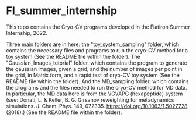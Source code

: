 # FI_summer_internship

This repo contains the Cryo-CV programs developed in the Flatiron Summer Internship, 2022.

Three main folders are in here: the "toy_system_sampling" folder, which contains the necessary files and programs to run the cryo-CV method for a toy system (See the README file within the folder). The "Gaussian_Images_tutorial" folder, which contains the program to generate the gaussian images, given a grid, and the number of images per point in the grid, in Matrix form, and a rapid test of cryo-CV toy system (See the README file within the folder). And the MD_sampling folder, which contains the programs and the files needed to run the cryo-CV method for MD data. In particular, the MD data here is from the VGVAPG (hexapeptide) system (see: Donati, L. & Keller, B. G. Girsanov reweighting for metadynamics simulations. J. Chem. Phys. 149, 072335. https://doi.org/10.1063/1.5027728 (2018).) (See the README file within the folder).





